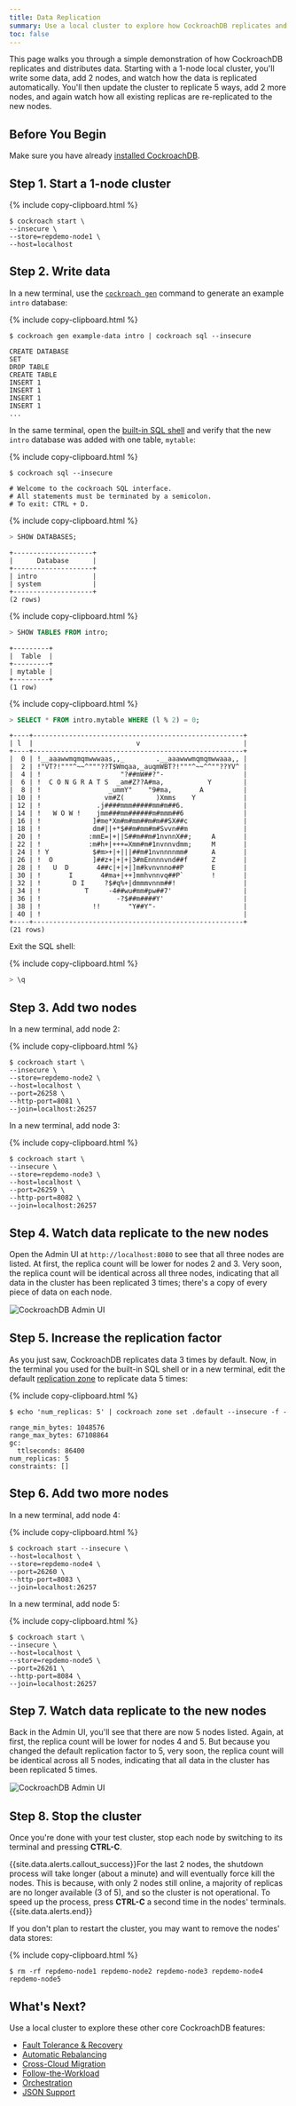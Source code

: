 ```yaml
---
title: Data Replication
summary: Use a local cluster to explore how CockroachDB replicates and distributes data.
toc: false
---
```


This page walks you through a simple demonstration of how CockroachDB replicates and distributes data. Starting with a 1-node local cluster, you'll write some data, add 2 nodes, and watch how the data is replicated automatically. You'll then update the cluster to replicate 5 ways, add 2 more nodes, and again watch how all existing replicas are re-replicated to the new nodes.

<div id="toc"></div>

## Before You Begin

Make sure you have already [installed CockroachDB](install-cockroachdb.html).

## Step 1. Start a 1-node cluster

{% include copy-clipboard.html %}
~~~ shell
$ cockroach start \
--insecure \
--store=repdemo-node1 \
--host=localhost
~~~

## Step 2. Write data

In a new terminal, use the [`cockroach gen`](generate-cockroachdb-resources.html) command to generate an example `intro` database:

{% include copy-clipboard.html %}
~~~ shell
$ cockroach gen example-data intro | cockroach sql --insecure
~~~

~~~
CREATE DATABASE
SET
DROP TABLE
CREATE TABLE
INSERT 1
INSERT 1
INSERT 1
INSERT 1
...
~~~

In the same terminal, open the [built-in SQL shell](use-the-built-in-sql-client.html) and verify that the new `intro` database was added with one table, `mytable`:

{% include copy-clipboard.html %}
~~~ shell
$ cockroach sql --insecure
~~~

~~~
# Welcome to the cockroach SQL interface.
# All statements must be terminated by a semicolon.
# To exit: CTRL + D.
~~~

{% include copy-clipboard.html %}
~~~ sql
> SHOW DATABASES;
~~~

~~~
+--------------------+
|      Database      |
+--------------------+
| intro              |
| system             |
+--------------------+
(2 rows)
~~~

{% include copy-clipboard.html %}
~~~ sql
> SHOW TABLES FROM intro;
~~~

~~~
+---------+
|  Table  |
+---------+
| mytable |
+---------+
(1 row)
~~~

{% include copy-clipboard.html %}
~~~ sql
> SELECT * FROM intro.mytable WHERE (l % 2) = 0;
~~~

~~~
+----+-----------------------------------------------------+
| l  |                          v                          |
+----+-----------------------------------------------------+
|  0 | !__aaawwmqmqmwwwaas,,_        .__aaawwwmqmqmwwaaa,, |
|  2 | !"VT?!"""^~~^"""??T$Wmqaa,_auqmWBT?!"""^~~^^""??YV^ |
|  4 | !                    "?##mW##?"-                    |
|  6 | !  C O N G R A T S  _am#Z??A#ma,           Y        |
|  8 | !                 _ummY"    "9#ma,       A          |
| 10 | !                vm#Z(        )Xmms    Y            |
| 12 | !              .j####mmm#####mm#m##6.               |
| 14 | !   W O W !    jmm###mm######m#mmm##6               |
| 16 | !             ]#me*Xm#m#mm##m#m##SX##c              |
| 18 | !             dm#||+*$##m#mm#m#Svvn##m              |
| 20 | !            :mmE=|+||S##m##m#1nvnnX##;     A       |
| 22 | !            :m#h+|+++=Xmm#m#1nvnnvdmm;     M       |
| 24 | ! Y           $#m>+|+|||##m#1nvnnnnmm#      A       |
| 26 | !  O          ]##z+|+|+|3#mEnnnnvnd##f      Z       |
| 28 | !   U  D       4##c|+|+|]m#kvnvnno##P       E       |
| 30 | !       I       4#ma+|++]mmhvnnvq##P`       !       |
| 32 | !        D I     ?$#q%+|dmmmvnnm##!                 |
| 34 | !           T     -4##wu#mm#pw##7'                  |
| 36 | !                   -?$##m####Y'                    |
| 38 | !             !!       "Y##Y"-                      |
| 40 | !                                                   |
+----+-----------------------------------------------------+
(21 rows)
~~~

Exit the SQL shell:

{% include copy-clipboard.html %}
~~~ sql
> \q
~~~

## Step 3. Add two nodes

In a new terminal, add node 2:

{% include copy-clipboard.html %}
~~~ shell
$ cockroach start \
--insecure \
--store=repdemo-node2 \
--host=localhost \
--port=26258 \
--http-port=8081 \
--join=localhost:26257
~~~

In a new terminal, add node 3:

{% include copy-clipboard.html %}
~~~ shell
$ cockroach start \
--insecure \
--store=repdemo-node3 \
--host=localhost \
--port=26259 \
--http-port=8082 \
--join=localhost:26257
~~~

## Step 4. Watch data replicate to the new nodes

Open the Admin UI at `http://localhost:8080` to see that all three nodes are listed. At first, the replica count will be lower for nodes 2 and 3. Very soon, the replica count will be identical across all three nodes, indicating that all data in the cluster has been replicated 3 times; there's a copy of every piece of data on each node.

<img src="{{ 'images/v2.1/replication1.png' | relative_url }}" alt="CockroachDB Admin UI" style="border:1px solid #eee;max-width:100%" />

## Step 5. Increase the replication factor

As you just saw, CockroachDB replicates data 3 times by default. Now, in the terminal you used for the built-in SQL shell or in a new terminal, edit the default [replication zone](configure-replication-zones.html) to replicate data 5 times:

{% include copy-clipboard.html %}
~~~ shell
$ echo 'num_replicas: 5' | cockroach zone set .default --insecure -f -
~~~

~~~
range_min_bytes: 1048576
range_max_bytes: 67108864
gc:
  ttlseconds: 86400
num_replicas: 5
constraints: []
~~~

## Step 6. Add two more nodes

In a new terminal, add node 4:

{% include copy-clipboard.html %}
~~~ shell
$ cockroach start --insecure \
--host=localhost \
--store=repdemo-node4 \
--port=26260 \
--http-port=8083 \
--join=localhost:26257
~~~

In a new terminal, add node 5:

{% include copy-clipboard.html %}
~~~ shell
$ cockroach start \
--insecure \
--host=localhost \
--store=repdemo-node5 \
--port=26261 \
--http-port=8084 \
--join=localhost:26257
~~~

## Step 7. Watch data replicate to the new nodes

Back in the Admin UI, you'll see that there are now 5 nodes listed. Again, at first, the replica count will be lower for nodes 4 and 5. But because you changed the default replication factor to 5, very soon, the replica count will be identical across all 5 nodes, indicating that all data in the cluster has been replicated 5 times.

<img src="{{ 'images/v2.1/replication2.png' | relative_url }}" alt="CockroachDB Admin UI" style="border:1px solid #eee;max-width:100%" />

## Step 8.  Stop the cluster

Once you're done with your test cluster, stop each node by switching to its terminal and pressing **CTRL-C**.

{{site.data.alerts.callout_success}}For the last 2 nodes, the shutdown process will take longer (about a minute) and will eventually force kill the nodes. This is because, with only 2 nodes still online, a majority of replicas are no longer available (3 of 5), and so the cluster is not operational. To speed up the process, press <strong>CTRL-C</strong> a second time in the nodes' terminals.{{site.data.alerts.end}}

If you don't plan to restart the cluster, you may want to remove the nodes' data stores:

{% include copy-clipboard.html %}
~~~ shell
$ rm -rf repdemo-node1 repdemo-node2 repdemo-node3 repdemo-node4 repdemo-node5
~~~

## What's Next?

Use a local cluster to explore these other core CockroachDB features:

- [Fault Tolerance & Recovery](demo-fault-tolerance-and-recovery.html)
- [Automatic Rebalancing](demo-automatic-rebalancing.html)
- [Cross-Cloud Migration](demo-automatic-cloud-migration.html)
- [Follow-the-Workload](demo-follow-the-workload.html)
- [Orchestration](orchestrate-a-local-cluster-with-kubernetes-insecure.html)
- [JSON Support](demo-json-support.html)
